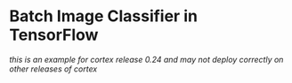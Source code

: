 # Batch Image Classifier in TensorFlow

_this is an example for cortex release 0.24 and may not deploy correctly on other releases of cortex_
